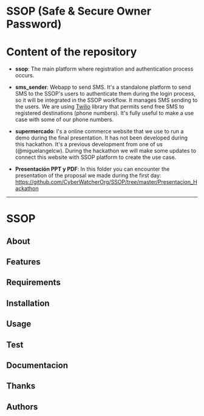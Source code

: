 # SSOP (Safe & Secure Owner Password)

# Content of the repository

- **ssop**: The main platform where registration and authentication process occurs.

- **sms\_sender**: Webapp to send SMS. It's a standalone platform to send SMS to the SSOP's users to authenticate them during the login
process, so it will be integrated in the SSOP workflow. It manages SMS sending to the users. We are using [Twilio](https://www.twilio.com) library that permits send
free SMS to registered destinations (phone numbers). It's fully useful to make a use case with some of our phone numbers.

- **supermercado**: I's a online commerce website that we use to run a demo during the final presentation. It has not been developed during this hackathon. It's a previous development from one of us (@miguelangelcw). During the hackathon we will make some updates to connect this website with SSOP platform to create the use case.

- **Presentación PPT y PDF**: In this folder you can encounter the presentation of the proposal we made during the first day: https://github.com/CyberWatcherOrg/SSOP/tree/master/Presentacion_Hackathon

---

# SSOP

## About

## Features

## Requirements

## Installation

## Usage

## Test

## Documentacion

## Thanks

## Authors

